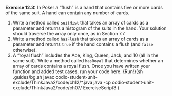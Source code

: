 **Exercise 12.3:**
In Poker a “flush” is a hand that contains five or more cards of the same suit. A hand can contain any number of cards.




1. Write a method called `suitHist` that takes an array of cards as a parameter and returns a histogram of the suits in the hand. Your solution should traverse the array only once, as in Section 7.7.
1. Write a method called `hasFlush` that takes an array of cards as a parameter and returns `true` if the hand contains a flush (and `false` otherwise).
1. A “royal flush” includes the Ace, King, Queen, Jack, and 10 (all in the same suit). Write a method called `hasRoyal` that determines whether an array of cards contains a royal flush.
Once you have written your function and added test cases, run your code here.
{Run!}(sh .guides/bg.sh javac codio-student-unit-exclude/ThinkJava2/code/ch12/*.java java -cp codio-student-unit-exclude/ThinkJava2/code/ch07/ ExerciseScript3 )
